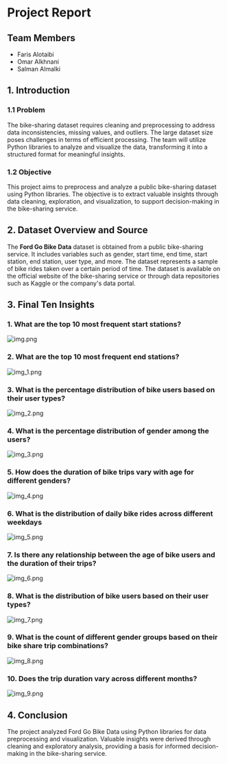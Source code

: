 # Project Report

## Team Members

- Faris Alotaibi 
- Omar Alkhnani
- Salman Almalki

## 1. Introduction
### 1.1 Problem
The bike-sharing dataset requires cleaning and preprocessing to address data inconsistencies, missing values, and outliers. The large dataset size poses challenges in terms of efficient processing. The team will utilize Python libraries to analyze and visualize the data, transforming it into a structured format for meaningful insights.

### 1.2 Objective
This project aims to preprocess and analyze a public bike-sharing dataset using Python libraries. The objective is to extract valuable insights through data cleaning, exploration, and visualization, to support decision-making in the bike-sharing service.
## 2. Dataset Overview and Source
The **Ford Go Bike Data** dataset is obtained from a public bike-sharing service. It includes variables such as gender, start time, end time, start station, end station, user type, and more. The dataset represents a sample of bike rides taken over a certain period of time.
The dataset is available on the official website of the bike-sharing service or through data repositories such as Kaggle or the company's data portal.

## 3. Final Ten Insights

### 1. What are the top 10 most frequent start stations?
   ![img.png](img.png)
### 2. What are the top 10 most frequent end stations?
   ![img_1.png](img_1.png)
### 3. What is the percentage distribution of bike users based on their user types?
   ![img_2.png](img_2.png)
### 4. What is the percentage distribution of gender among the users?
   ![img_3.png](img_3.png)
### 5. How does the duration of bike trips vary with age for different genders?
   ![img_4.png](img_4.png)
### 6. What is the distribution of daily bike rides across different weekdays
   ![img_5.png](img_5.png)
### 7. Is there any relationship between the age of bike users and the duration of their trips?
   ![img_6.png](img_6.png)
   
### 8. What is the distribution of bike users based on their user types?
   ![img_7.png](img_7.png)
   
### 9. What is the count of different gender groups based on their bike share trip combinations?
   ![img_8.png](img_8.png)
   
### 10. Does the trip duration vary across different months?
![img_9.png](img_9.png)

## 4. Conclusion
The project analyzed Ford Go Bike Data using Python libraries for data preprocessing and visualization. Valuable insights were derived through cleaning and exploratory analysis, providing a basis for informed decision-making in the bike-sharing service.




